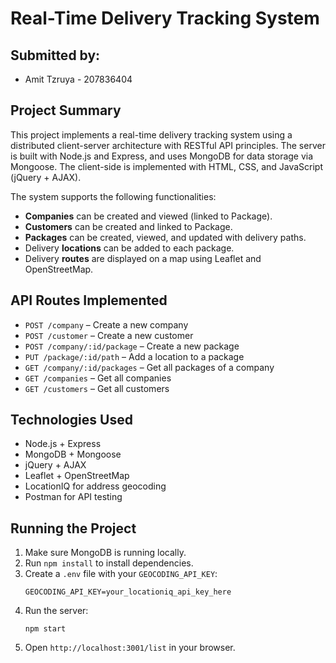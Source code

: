 
# Real-Time Delivery Tracking System

## Submitted by:
- Amit Tzruya - 207836404

## Project Summary
This project implements a real-time delivery tracking system using a distributed client-server architecture with RESTful API principles. The server is built with Node.js and Express, and uses MongoDB for data storage via Mongoose. The client-side is implemented with HTML, CSS, and JavaScript (jQuery + AJAX).

The system supports the following functionalities:

- **Companies** can be created and viewed (linked to Package).
- **Customers** can be created and linked to Package.
- **Packages** can be created, viewed, and updated with delivery paths.
- Delivery **locations** can be added to each package.
- Delivery **routes** are displayed on a map using Leaflet and OpenStreetMap.

## API Routes Implemented
- `POST /company` – Create a new company
- `POST /customer` – Create a new customer
- `POST /company/:id/package` – Create a new package
- `PUT /package/:id/path` – Add a location to a package
- `GET /company/:id/packages` – Get all packages of a company
- `GET /companies` – Get all companies
- `GET /customers` – Get all customers

## Technologies Used
- Node.js + Express
- MongoDB + Mongoose
- jQuery + AJAX
- Leaflet + OpenStreetMap
- LocationIQ for address geocoding
- Postman for API testing

## Running the Project
1. Make sure MongoDB is running locally.
2. Run `npm install` to install dependencies.
3. Create a `.env` file with your `GEOCODING_API_KEY`:
    ```
    GEOCODING_API_KEY=your_locationiq_api_key_here
    ```
4. Run the server:
    ```
    npm start
    ```
5. Open `http://localhost:3001/list` in your browser.

